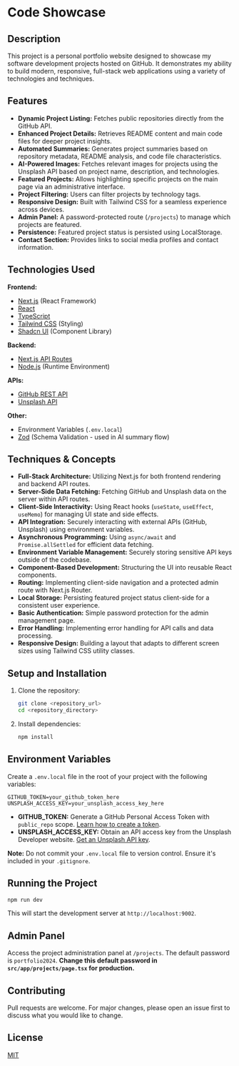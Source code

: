 # Code Showcase

## Description

This project is a personal portfolio website designed to showcase my software development projects hosted on GitHub. It demonstrates my ability to build modern, responsive, full-stack web applications using a variety of technologies and techniques.

## Features

-   **Dynamic Project Listing:** Fetches public repositories directly from the GitHub API.
-   **Enhanced Project Details:** Retrieves README content and main code files for deeper project insights.
-   **Automated Summaries:** Generates project summaries based on repository metadata, README analysis, and code file characteristics.
-   **AI-Powered Images:** Fetches relevant images for projects using the Unsplash API based on project name, description, and technologies.
-   **Featured Projects:** Allows highlighting specific projects on the main page via an administrative interface.
-   **Project Filtering:** Users can filter projects by technology tags.
-   **Responsive Design:** Built with Tailwind CSS for a seamless experience across devices.
-   **Admin Panel:** A password-protected route (`/projects`) to manage which projects are featured.
-   **Persistence:** Featured project status is persisted using LocalStorage.
-   **Contact Section:** Provides links to social media profiles and contact information.

## Technologies Used

**Frontend:**

*   [Next.js](https://nextjs.org/) (React Framework)
*   [React](https://react.dev/)
*   [TypeScript](https://www.typescriptlang.org/)
*   [Tailwind CSS](https://tailwindcss.com/) (Styling)
*   [Shadcn UI](https://ui.shadcn.com/) (Component Library)

**Backend:**

*   [Next.js API Routes](https://nextjs.org/docs/app/building-your-application/routing/route-handlers)
*   [Node.js](https://nodejs.org/) (Runtime Environment)

**APIs:**

*   [GitHub REST API](https://docs.github.com/en/rest)
*   [Unsplash API](https://unsplash.com/developers)

**Other:**

*   Environment Variables (`.env.local`)
*   [Zod](https://zod.dev/) (Schema Validation - used in AI summary flow)

## Techniques & Concepts

*   **Full-Stack Architecture:** Utilizing Next.js for both frontend rendering and backend API routes.
*   **Server-Side Data Fetching:** Fetching GitHub and Unsplash data on the server within API routes.
*   **Client-Side Interactivity:** Using React hooks (`useState`, `useEffect`, `useMemo`) for managing UI state and side effects.
*   **API Integration:** Securely interacting with external APIs (GitHub, Unsplash) using environment variables.
*   **Asynchronous Programming:** Using `async/await` and `Promise.allSettled` for efficient data fetching.
*   **Environment Variable Management:** Securely storing sensitive API keys outside of the codebase.
*   **Component-Based Development:** Structuring the UI into reusable React components.
*   **Routing:** Implementing client-side navigation and a protected admin route with Next.js Router.
*   **Local Storage:** Persisting featured project status client-side for a consistent user experience.
*   **Basic Authentication:** Simple password protection for the admin management page.
*   **Error Handling:** Implementing error handling for API calls and data processing.
*   **Responsive Design:** Building a layout that adapts to different screen sizes using Tailwind CSS utility classes.

## Setup and Installation

1.  Clone the repository:
    ```bash
    git clone <repository_url>
    cd <repository_directory>
    ```
2.  Install dependencies:
    ```bash
    npm install
    ```

## Environment Variables

Create a `.env.local` file in the root of your project with the following variables:

```env
GITHUB_TOKEN=your_github_token_here
UNSPLASH_ACCESS_KEY=your_unsplash_access_key_here
```

*   **GITHUB_TOKEN:** Generate a GitHub Personal Access Token with `public_repo` scope. [Learn how to create a token](https://docs.github.com/en/authentication/keeping-your-account-and-data-secure/creating-a-personal-access-token).
*   **UNSPLASH_ACCESS_KEY:** Obtain an API access key from the Unsplash Developer website. [Get an Unsplash API key](https://unsplash.com/developers).

**Note:** Do not commit your `.env.local` file to version control. Ensure it's included in your `.gitignore`.

## Running the Project

```bash
npm run dev
```

This will start the development server at `http://localhost:9002`.

## Admin Panel

Access the project administration panel at `/projects`. The default password is `portfolio2024`. **Change this default password in `src/app/projects/page.tsx` for production.**

## Contributing

Pull requests are welcome. For major changes, please open an issue first to discuss what you would like to change.

## License

[MIT](https://choosealicense.com/licenses/mit/)

